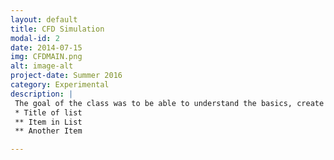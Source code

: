 ```yaml
---
layout: default
title: CFD Simulation
modal-id: 2
date: 2014-07-15
img: CFDMAIN.png
alt: image-alt
project-date: Summer 2016
category: Experimental
description: |
 The goal of the class was to be able to understand the basics, create simple to realistic simulations, and grasp the capabilities of CFD  simulation software. My main project was to construct a simulation of how a simple carburetor used a differential in pressure to pull fuel out of the bowl and through the jet to atomize it. Calculations for exit speed out of the jet and intake air speed were calculated by hand and used as inputs for the simulation. Other projects in the class encompased how to obtain reasonable and usable data to support theories and calculations.
 * Title of list
 ** Item in List
 ** Another Item

---
```

